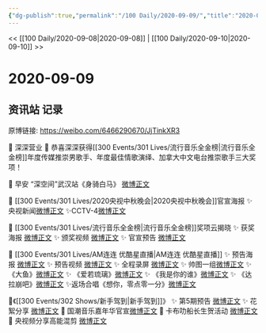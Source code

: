 ```yaml
---
{"dg-publish":true,"permalink":"/100 Daily/2020-09-09/","title":"2020-09-09","created":"2023-04-07T13:44:09.987+08:00","updated":"2023-04-07T13:44:56.520+08:00"}
---
```



<< [[100 Daily/2020-09-08\|2020-09-08]] | [[100 Daily/2020-09-10\|2020-09-10]] >>

# 2020-09-09

## 资讯站 记录

原博链接: https://weibo.com/6466290670/JjTinkXR3

🌟 深深营业 🌟
恭喜深深获得[[300 Events/301 Lives/流行音乐全金榜\|流行音乐全金榜]]年度传媒推崇男歌手、年度最佳情歌演绎、加拿大中文电台推崇歌手三大奖项！[](https://weibo.com/1736988591/JjPHe2FYY)

🌟 早安 “深空间”武汉站《身骑白马》
[微博正文](https://weibo.com/6466290670/JjMPJCkrw)

🌟 [[300 Events/301 Lives/2020央视中秋晚会\|2020央视中秋晚会]]官宣海报
✨央视新闻[微博正文](https://weibo.com/6466290670/JjQBIuwkD)
✨CCTV-4[微博正文](https://weibo.com/6466290670/JjNBI3Yac)

🌟 [[300 Events/301 Lives/流行音乐全金榜\|流行音乐全金榜]]奖项云揭晓
✨ 获奖海报 [微博正文](https://weibo.com/6466290670/JjPeAaofT)
✨ 颁奖视频 [微博正文](https://weibo.com/6466290670/JjPgJ8FJI)
✨ 官宣预告 [微博正文](https://weibo.com/6466290670/JjNs705pA)

🌟 [[300 Events/301 Lives/AM连连 优酷星直播\|AM连连 优酷星直播]]
✨ 预告海报 [微博正文](https://weibo.com/6466290670/JjOBblsYZ)
✨ 预告视频 [微博正文](https://weibo.com/6466290670/JjPUxCGHX)
✨ 全程录屏 [微博正文](https://weibo.com/6466290670/JjSSCp46j)
✨ 帅图一组[微博正文](https://m.weibo.cn/6466290670/4547406152074157)
✨ 《大鱼》[微博正文](https://weibo.com/6466290670/JjSfb097F)
✨ 《爱若琉璃》[微博正文](https://weibo.com/6466290670/JjScEAyyh)
✨ 《我是你的谁》[微博正文](https://weibo.com/6466290670/JjSjAkVld)
✨ 《达拉崩吧》[微博正文](https://weibo.com/6466290670/JjStc3JIe)
✨返场合唱《想你，零点零一分》[微博正文](https://weibo.com/6466290670/JjSLfECJ9)

🌟《[[300 Events/302 Shows/新手驾到\|新手驾到]]》
✨ 第5期预告 [微博正文](https://weibo.com/6466290670/JjOUIyEnu)
✨ 花絮分享 [微博正文](https://weibo.com/6466290670/JjRi93lnc)
🌟 国潮音乐嘉年华官宣[微博正文](https://m.weibo.cn/6466290670/4547372241396538)
🌟 卡布叻船长生贺活动 [微博正文](https://weibo.com/6466290670/JjREZwX1F)
🌟 央视频分享高能混剪 [微博正文](https://weibo.com/6466290670/JjQR9CAoR)
